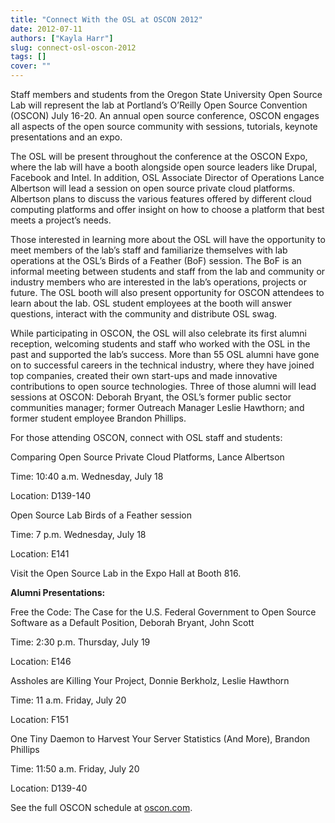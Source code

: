 ```yaml
---
title: "Connect With the OSL at OSCON 2012"
date: 2012-07-11
authors: ["Kayla Harr"]
slug: connect-osl-oscon-2012
tags: []
cover: ""
---
```


Staff members and students from the Oregon State University Open Source Lab will represent the lab at Portland’s
O’Reilly Open Source Convention (OSCON) July 16-20. An annual open source conference, OSCON engages all aspects of the
open source community with sessions, tutorials, keynote presentations and an expo.

The OSL will be present throughout the conference at the OSCON Expo, where the lab will have a booth alongside open
source leaders like Drupal, Facebook and Intel. In addition, OSL Associate Director of Operations Lance Albertson will
lead a session on open source private cloud platforms. Albertson plans to discuss the various features offered by
different cloud computing platforms and offer insight on how to choose a platform that best meets a project’s needs.

Those interested in learning more about the OSL will have the opportunity to meet members of the lab’s staff and
familiarize themselves with lab operations at the OSL’s Birds of a Feather (BoF) session. The BoF is an informal meeting
between students and staff from the lab and community or industry members who are interested in the lab’s operations,
projects or future. The OSL booth will also present opportunity for OSCON attendees to learn about the lab. OSL student
employees at the booth will answer questions, interact with the community and distribute OSL swag.

While participating in OSCON, the OSL will also celebrate its first alumni reception, welcoming students and staff who
worked with the OSL in the past and supported the lab’s success. More than 55 OSL alumni have gone on to successful
careers in the technical industry, where they have joined top companies, created their own start-ups and made innovative
contributions to open source technologies. Three of those alumni will lead sessions at OSCON: Deborah Bryant, the OSL’s
former public sector communities manager; former Outreach Manager Leslie Hawthorn; and former student employee Brandon
Phillips.

For those attending OSCON, connect with OSL staff and students:

Comparing Open Source Private Cloud Platforms, Lance Albertson

Time: 10:40 a.m. Wednesday, July 18

Location: D139-140

Open Source Lab Birds of a Feather session

Time: 7 p.m. Wednesday, July 18

Location: E141

Visit the Open Source Lab in the Expo Hall at Booth 816.

**Alumni Presentations:**

Free the Code: The Case for the U.S. Federal Government to Open Source Software as a Default Position, Deborah Bryant,
John Scott

Time: 2:30 p.m. Thursday, July 19

Location: E146

Assholes are Killing Your Project, Donnie Berkholz, Leslie Hawthorn

Time: 11 a.m. Friday, July 20

Location: F151

One Tiny Daemon to Harvest Your Server Statistics (And More), Brandon Phillips

Time: 11:50 a.m. Friday, July 20

Location: D139-40

See the full OSCON schedule at [oscon.com](http://www.oscon.com/oscon2012/public/schedule/grid/public).
